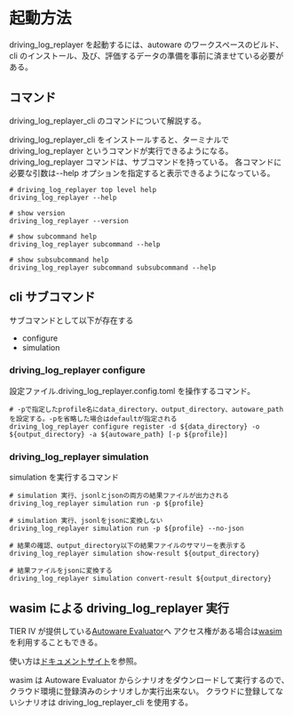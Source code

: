 # 起動方法

driving_log_replayer を起動するには、autoware のワークスペースのビルド、cli のインストール、及び、評価するデータの準備を事前に済ませている必要がある。

## コマンド

driving_log_replayer_cli のコマンドについて解説する。

driving_log_replayer_cli をインストールすると、ターミナルで driving_log_replayer というコマンドが実行できるようになる。
driving_log_replayer コマンドは、サブコマンドを持っている。
各コマンドに必要な引数は--help オプションを指定すると表示できるようになっている。

```shell
# driving_log_replayer top level help
driving_log_replayer --help

# show version
driving_log_replayer --version

# show subcommand help
driving_log_replayer subcommand --help

# show subsubcommand help
driving_log_replayer subcommand subsubcommand --help
```

## cli サブコマンド

サブコマンドとして以下が存在する

- configure
- simulation

### driving_log_replayer configure

設定ファイル.driving_log_replayer.config.toml を操作するコマンド。

```shell
# -pで指定したprofile名にdata_directory、output_directory、autoware_pathを設定する。-pを省略した場合はdefaultが指定される
driving_log_replayer configure register -d ${data_directory} -o ${output_directory} -a ${autoware_path} [-p ${profile}]
```

### driving_log_replayer simulation

simulation を実行するコマンド

```shell
# simulation 実行、jsonlとjsonの両方の結果ファイルが出力される
driving_log_replayer simulation run -p ${profile}

# simulation 実行、jsonlをjsonに変換しない
driving_log_replayer simulation run -p ${profile} --no-json

# 結果の確認、output_directory以下の結果ファイルのサマリーを表示する
driving_log_replayer simulation show-result ${output_directory}

# 結果ファイルをjsonに変換する
driving_log_replayer simulation convert-result ${output_directory}
```

## wasim による driving_log_replayer 実行

TIER IV が提供している[Autoware Evaluator](https://docs.web.auto/user-manuals/evaluator/introduction)へ
アクセス権がある場合は[wasim](https://docs.web.auto/developers-guides/wasim/introduction)を利用することもできる。

使い方は[ドキュメントサイト](https://docs.web.auto/developers-guides/wasim/use-cases/run-simulations-locally/)を参照。

wasim は Autoware Evaluator からシナリオをダウンロードして実行するので、クラウド環境に登録済みのシナリオしか実行出来ない。
クラウドに登録してないシナリオは driving_log_replayer_cli を使用する。
